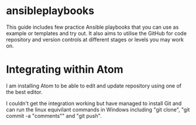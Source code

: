 # ansibleplaybooks
This guide includes few practice Ansible playbooks that you can use as example or templates and try out. It also aims to utilise the GitHub for code repository and version controls at different stages or levels you may work on.

# Integrating within Atom
I am installing Atom to be able to edit and update repository using one of the best editor.

I couldn't get the integration working but have managed to install Git and can run the linux equivilant commands in Windows including "git clone", "git commit -a "comments"" and "git push".
